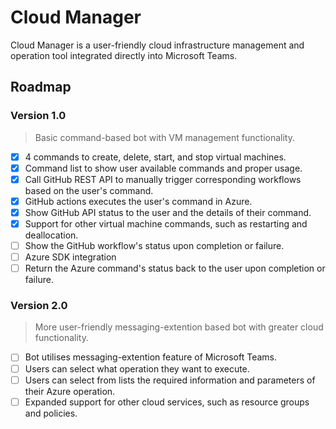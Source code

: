 # Cloud Manager

Cloud Manager is a user-friendly cloud infrastructure management and operation tool integrated directly into Microsoft Teams.

## Roadmap

### Version 1.0
> Basic command-based bot with VM management functionality.
- [x] 4 commands to create, delete, start, and stop virtual machines.
- [x] Command list to show user available commands and proper usage.
- [x] Call GitHub REST API to manually trigger corresponding workflows based on the user's command.
- [x] GitHub actions executes the user's command in Azure.
- [x] Show GitHub API status to the user and the details of their command.
- [x] Support for other virtual machine commands, such as restarting and deallocation.
- [ ] Show the GitHub workflow's status upon completion or failure.
- [ ] Azure SDK integration
- [ ] Return the Azure command's status back to the user upon completion or failure.

### Version 2.0
> More user-friendly messaging-extention based bot with greater cloud functionality.
- [ ] Bot utilises messaging-extention feature of Microsoft Teams.
- [ ] Users can select what operation they want to execute.
- [ ] Users can select from lists the required information and parameters of their Azure operation.
- [ ] Expanded support for other cloud services, such as resource groups and policies.
